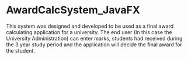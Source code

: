 # AwardCalcSystem_JavaFX
This system was designed and developed to be used as a final award calculating application for a university. The end user (In this case the University Administration) can enter marks, students had received during the 3 year study period and the application will decide the final award for the student.


